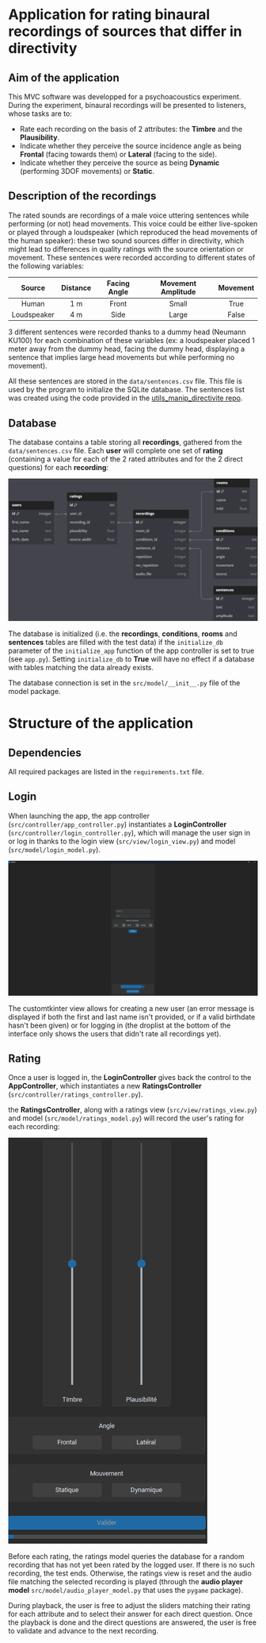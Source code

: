 # Application for rating binaural recordings of sources that differ in directivity

## Aim of the application

This MVC software was developped for a psychoacoustics experiment. During the experiment, binaural recordings will be presented to listeners, whose tasks are to:
- Rate each recording on the basis of 2 attributes: the **Timbre** and the **Plausibility**.
- Indicate whether they perceive the source incidence angle as being **Frontal** (facing towards them) or **Lateral** (facing to the side).
- Indicate whether they perceive the source as being **Dynamic** (performing 3DOF movements) or **Static**.

## Description of the recordings

The rated sounds are recordings of a male voice uttering sentences while performing (or not) head movements. This voice could be either live-spoken or played through a loudspeaker (which reproduced the head movements of the human speaker): these two sound sources differ in directivity, which might lead to differences in quality ratings with the source orientation or movement. These sentences were recorded according to different states of the following variables:

|Source|Distance|Facing Angle|Movement Amplitude|Movement|
|:---:|:---:|:---:|:---:|:---:|
|Human|1 m|Front|Small|True|
|Loudspeaker|4 m|Side|Large|False|

3 different sentences were recorded thanks to a dummy head (Neumann KU100) for each combination of these variables (ex: a loudspeaker placed 1 meter away from the dummy head, facing the dummy head, displaying a sentence that implies large head movements but while performing no movement).

All these sentences are stored in the `data/sentences.csv` file. This file is used by the program to initialize the SQLite database. The sentences list was created using the code provided in the [utils_manip_directivite repo](https://github.com/Gautzilla/utils_manip_directivite).

## Database

The database contains a table storing all **recordings**, gathered from the `data/sentences.csv` file. Each **user** will complete one set of **rating** (containing a value for each of the 2 rated attributes and for the 2 direct questions) for each **recording**:

![Database graph](data/assets/database.png)

The database is initialized (i.e. the **recordings**, **conditions**, **rooms** and **sentences** tables are filled with the test data) if the `initialize_db` parameter of the `initialize_app` function of the app controller is set to true (see `app.py`). Setting `initialize_db` to **True** will have no effect if a database with tables matching the data already exists.

The database connection is set in the `src/model/__init__.py` file of the model package.

# Structure of the application

## Dependencies

All required packages are listed in the `requirements.txt` file.

## Login 

When launching the app, the app controller (`src/controller/app_controller.py`) instantiates a **LoginController** (`src/controller/login_controller.py`), which will manage the user sign in or log in thanks to the login view (`src/view/login_view.py`) and model (`src/model/login_model.py`).

![Login view](data/assets/login.png)

The customtkinter view allows for creating a new user (an error message is displayed if both the first and last name isn't provided, or if a valid birthdate hasn't been given) or for logging in (the droplist at the bottom of the interface only shows the users that didn't rate all recordings yet).

## Rating

Once a user is logged in, the **LoginController** gives back the control to the **AppController**, which instantiates a new **RatingsController** (`src/controller/ratings_controller.py`). 

the **RatingsController**, along with a ratings view (`src/view/ratings_view.py`) and model (`src/model/ratings_model.py`) will record the user's rating for each recording:

![Ratings view](data/assets/ratings.png)

Before each rating, the ratings model queries the database for a random recording that has not yet been rated by the logged user. If there is no such recording, the test ends. Otherwise, the ratings view is reset and the audio file matching the selected recording is played (through the **audio player model** `src/model/audio_player_model.py` that uses the `pygame` package). 

During playback, the user is free to adjust the sliders matching their rating for each attribute and to select their answer for each direct question. Once the playback is done and the direct questions are answered, the user is free to validate and advance to the next recording.
